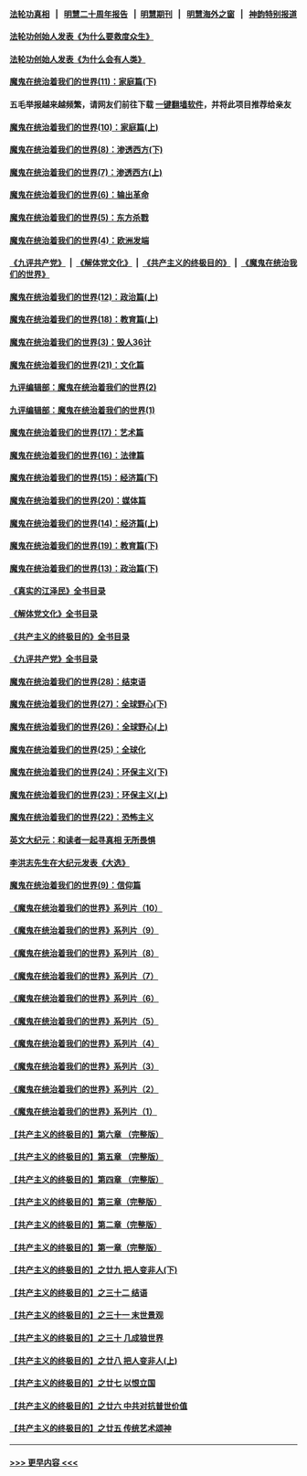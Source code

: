 #### [法轮功真相](https://github.com/gfw-breaker/truth/blob/master/README.md?t=0) &nbsp;&nbsp;|&nbsp;&nbsp; [明慧二十周年报告](https://github.com/gfw-breaker/mh-reports/blob/master/README.md?t=0) &nbsp;&nbsp;|&nbsp;&nbsp;[明慧期刊](https://github.com/gfw-breaker/mh-qikan) &nbsp;&nbsp;|&nbsp;&nbsp; [明慧海外之窗](https://github.com/gfw-breaker/mh-news/blob/master/README.md?t=0) &nbsp;&nbsp;|&nbsp;&nbsp; [神韵特别报道](https://github.com/gfw-breaker/mh-news/blob/master/shenyun.md?t=0)
#### [法轮功创始人发表《为什么要救度众生》](../pages/nsc422/n13975246.md?t=05022143) 
#### [法轮功创始人发表《为什么会有人类》](../pages/nsc422/n13912117.md?t=05022143) 
#### [魔鬼在统治着我们的世界(11)：家庭篇(下)](../pages/nsc422/n10440961.md?t=05022143) 
#### 五毛举报越来越频繁，请网友们前往下载 [一键翻墙软件](https://github.com/gfw-breaker/ssr-accounts)，并将此项目推荐给亲友
#### [魔鬼在统治着我们的世界(10)：家庭篇(上)](../pages/nsc422/n10435448.md?t=05022143) 
#### [魔鬼在统治着我们的世界(8)：渗透西方(下)](../pages/nsc422/n10429603.md?t=05022143) 
#### [魔鬼在统治着我们的世界(7)：渗透西方(上)](../pages/nsc422/n10426013.md?t=05022143) 
#### [魔鬼在统治着我们的世界(6)：输出革命](../pages/nsc422/n10421536.md?t=05022143) 
#### [魔鬼在统治着我们的世界(5)：东方杀戮](../pages/nsc422/n10417707.md?t=05022143) 
#### [魔鬼在统治着我们的世界(4)：欧洲发端](../pages/nsc422/n10414890.md?t=05022143) 
#### [《九评共产党》](https://github.com/begood0513/9ping.md/blob/master/README.md) &nbsp;|&nbsp; [《解体党文化》](../../../../jtdwh.md/blob/master/README.md)  &nbsp;|&nbsp; [《共产主义的终极目的》](../../../../gczydzjmd.md/blob/master/README.md) &nbsp;|&nbsp; [《魔鬼在统治我们的世界》](../../../../mgztzwmdsj.md/blob/master/README.md) 
#### [魔鬼在统治着我们的世界(12)：政治篇(上)](../pages/nsc422/n10444576.md?t=05022143) 
#### [魔鬼在统治着我们的世界(18)：教育篇(上)](../pages/nsc422/n10526970.md?t=05022143) 
#### [魔鬼在统治着我们的世界(3)：毁人36计](../pages/nsc422/n10411583.md?t=05022143) 
#### [魔鬼在统治着我们的世界(21)：文化篇](../pages/nsc422/n10597706.md?t=05022143) 
#### [九评编辑部：魔鬼在统治着我们的世界(2)](../pages/nsc422/n10410036.md?t=05022143) 
#### [九评编辑部：魔鬼在统治着我们的世界(1)](../pages/nsc422/n10406825.md?t=05022143) 
#### [魔鬼在统治着我们的世界(17)：艺术篇](../pages/nsc422/n10499093.md?t=05022143) 
#### [魔鬼在统治着我们的世界(16)：法律篇](../pages/nsc422/n10485969.md?t=05022143) 
#### [魔鬼在统治着我们的世界(15)：经济篇(下)](../pages/nsc422/n10469975.md?t=05022143) 
#### [魔鬼在统治着我们的世界(20)：媒体篇](../pages/nsc422/n10586579.md?t=05022143) 
#### [魔鬼在统治着我们的世界(14)：经济篇(上)](../pages/nsc422/n10457370.md?t=05022143) 
#### [魔鬼在统治着我们的世界(19)：教育篇(下)](../pages/nsc422/n10564808.md?t=05022143) 
#### [魔鬼在统治着我们的世界(13)：政治篇(下)](../pages/nsc422/n10448270.md?t=05022143) 
#### [《真实的江泽民》全书目录](../pages/nsc422/n13721399.md?t=05022143) 
#### [《解体党文化》全书目录](../pages/nsc422/n13721157.md?t=05022143) 
#### [《共产主义的终极目的》全书目录](../pages/nsc422/n13721048.md?t=05022143) 
#### [《九评共产党》全书目录](../pages/nsc422/n13708085.md?t=05022143) 
#### [魔鬼在统治着我们的世界(28)：结束语](../pages/nsc422/n10936246.md?t=05022143) 
#### [魔鬼在统治着我们的世界(27)：全球野心(下)](../pages/nsc422/n10928319.md?t=05022143) 
#### [魔鬼在统治着我们的世界(26)：全球野心(上)](../pages/nsc422/n10900318.md?t=05022143) 
#### [魔鬼在统治着我们的世界(25)：全球化](../pages/nsc422/n10788205.md?t=05022143) 
#### [魔鬼在统治着我们的世界(24)：环保主义(下)](../pages/nsc422/n10695307.md?t=05022143) 
#### [魔鬼在统治着我们的世界(23)：环保主义(上)](../pages/nsc422/n10688613.md?t=05022143) 
#### [魔鬼在统治着我们的世界(22)：恐怖主义](../pages/nsc422/n10614727.md?t=05022143) 
#### [英文大纪元：和读者一起寻真相 无所畏惧](../pages/nsc422/n12542027.md?t=05022143) 
#### [李洪志先生在大纪元发表《大选》](../pages/nsc422/n12534746.md?t=05022143) 
#### [魔鬼在统治着我们的世界(9)：信仰篇](../pages/nsc422/n10432159.md?t=05022143) 
#### [《魔鬼在统治着我们的世界》系列片（10）](../pages/nsc422/n12292670.md?t=05022143) 
#### [《魔鬼在统治着我们的世界》系列片（9）](../pages/nsc422/n12290859.md?t=05022143) 
#### [《魔鬼在统治着我们的世界》系列片（8）](../pages/nsc422/n12287445.md?t=05022143) 
#### [《魔鬼在统治着我们的世界》系列片（7）](../pages/nsc422/n12283425.md?t=05022143) 
#### [《魔鬼在统治着我们的世界》系列片（6）](../pages/nsc422/n12282314.md?t=05022143) 
#### [《魔鬼在统治着我们的世界》系列片（5）](../pages/nsc422/n12281419.md?t=05022143) 
#### [《魔鬼在统治着我们的世界》系列片（4）](../pages/nsc422/n12274024.md?t=05022143) 
#### [《魔鬼在统治着我们的世界》系列片（3）](../pages/nsc422/n12271322.md?t=05022143) 
#### [《魔鬼在统治着我们的世界》系列片（2）](../pages/nsc422/n12269049.md?t=05022143) 
#### [《魔鬼在统治着我们的世界》系列片（1）](../pages/nsc422/n12267575.md?t=05022143) 
#### [【共产主义的终极目的】第六章 （完整版）](../pages/nsc422/n11428913.md?t=05022143) 
#### [【共产主义的终极目的】第五章 （完整版）](../pages/nsc422/n11428912.md?t=05022143) 
#### [【共产主义的终极目的】第四章 （完整版）](../pages/nsc422/n11428907.md?t=05022143) 
#### [【共产主义的终极目的】第三章（完整版）](../pages/nsc422/n11428848.md?t=05022143) 
#### [【共产主义的终极目的】第二章（完整版）](../pages/nsc422/n11428831.md?t=05022143) 
#### [【共产主义的终极目的】第一章（完整版）](../pages/nsc422/n11417651.md?t=05022143) 
#### [【共产主义的终极目的】之廿九 把人变非人(下)](../pages/nsc422/n11344140.md?t=05022143) 
#### [【共产主义的终极目的】之三十二 结语](../pages/nsc422/n11360535.md?t=05022143) 
#### [【共产主义的终极目的】之三十一 末世景观](../pages/nsc422/n11351129.md?t=05022143) 
#### [【共产主义的终极目的】之三十 几成狼世界](../pages/nsc422/n11348280.md?t=05022143) 
#### [【共产主义的终极目的】之廿八 把人变非人(上)](../pages/nsc422/n11340492.md?t=05022143) 
#### [【共产主义的终极目的】之廿七 以恨立国](../pages/nsc422/n11336944.md?t=05022143) 
#### [【共产主义的终极目的】之廿六 中共对抗普世价值](../pages/nsc422/n11324785.md?t=05022143) 
#### [【共产主义的终极目的】之廿五 传统艺术颂神](../pages/nsc422/n11296396.md?t=05022143) 

----
#### [ >>> 更早内容 <<< ](../indexes/nsc422-earlier.md)
